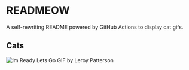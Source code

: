 # READMEOW

A self-rewriting README powered by GitHub Actions to display cat gifs.

## Cats

![Im Ready Lets Go GIF by Leroy Patterson](https://media4.giphy.com/media/CjmvTCZf2U3p09Cn0h/200.gif?cid=9acd02da8em2z1dice1t6e2mlys3f050k4qimjwdsovzk4cy&ep=v1_gifs_search&rid=200.gif&ct=g)

